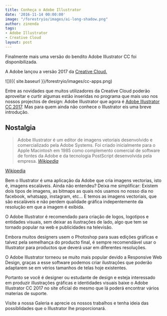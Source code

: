 ```yaml
---
title: Conheça o Adobe Illustrator
date: '2016-11-14 00:00:00'
image: "/forestryio/images/ai-long-shadow.png"
author: zinenda
tags:
- Adobe Illustrator
- Creative Cloud
layout: post
---
```

Finalmente mais uma versão do bendito Adobe Illustrator CC foi disponibilizada.

A Adobe lançou a versão 2017 da [Creative Cloud.](http://www.adobe.com/creativecloud/features.html)

![]({{ site.baseurl }}/forestryio/images/cc-apps.png)

Entre as novidades que muitos utilizadores da Creative Cloud poderão aproveitar e curtir algumas estão inseridas no programa que mais uso nos nossos projectos de design: Adobe Illustrator que agora é [Adobe Illustrator CC 2017](http://www.adobe.com/africa/products/illustrator/features.html). Mas para quem ainda não conhece o Illustrator eis uma breve introdução.

## Nostalgia

> Adobe Illustrator é um editor de imagens vetoriais desenvolvido e comercializado pela Adobe Systems. Foi criado inicialmente para o Apple Macintosh em 1985 como complemento comercial de software de fontes da Adobe e da tecnologia PostScript desenvolvida pela empresa. [_Wikipedia_](https://pt.wikipedia.org/wiki/Adobe_Illustrator)

[Wikipedia](https://pt.wikipedia.org/wiki/Adobe_Illustrator)

Bem o Illustrator é uma aplicação da Adobe que cria imagens vectorias, isto é, imagens escaláveis. Ainda não entendeu? Deixa me simplificar: Existem dois tipos de imagens, as bitmaps as quais nós usamos no nosso dia no facebook, whatsapp, instagram, etc... E temos as imagens vectoriais, que são escaláveis e não perdem qualidade gráfica indepentemente da resolução em que a imagem é exibida.

O Adobe Illustrator é recomendado para criação de logos, logotipos e entidades visuais, sem deixar as ilustrações de lado, algo que tem se tornado popular na web e publicidades na televisão.

Embora muitos designers usem o Photoshop para suas edições gráficas e talvez pela semelhança do producto final, é sempre recomendável usar o Illustrator para productos que deverá usar em diferentes resoluções.

O Adobe Illustrator torneou se muito mais popular devido a Responsive Web Design, graças a esse software podemos criar ilustrações que poderão adaptarem se em vérios tamanhos de telas hoje existentes.

Portanto se você é designer ou estudante de design e esteja interessado em produzir illustrações gráficas e identidades visuais baixe o Adobe Illustrator CC 2017 no site oficial do mesmo que lá poderá encontrar vários materias de suporte.

Visite a nossa Galeria e aprecie os nossos trabalhos e tenha ideia das possiblidades que o Illustrator lhe proporcionará.